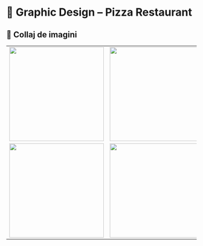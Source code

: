 # 🍕 Graphic Design – Pizza Restaurant

## 📸 Collaj de imagini

<table>
  <tr>
    <td><img src="https://github.com/user-attachments/assets/dae82d81-021b-4136-bedc-3acd7979ea39" width="250"/></td>
    <td><img src="https://github.com/user-attachments/assets/b262c28d-f861-48c3-b93f-5f081ecb0d03" width="250"/></td>
    <td><img src="https://github.com/user-attachments/assets/a5adc5f5-7c10-418f-b05d-f344268cc35d" width="200"/></td>
  </tr>
  <tr>
    <td><img src="https://github.com/user-attachments/assets/3802f07e-7187-41b3-ab52-1a341455ec4d" width="250"/></td>
    <td><img src="https://github.com/user-attachments/assets/c00a5d21-6849-4f47-b783-577a78ac6241" width="250"/></td>
    <td><img src="https://github.com/user-attachments/assets/ecdce539-298c-4d8a-8169-38674ec6a080" width="250"/></td>
  </tr>
</table>
